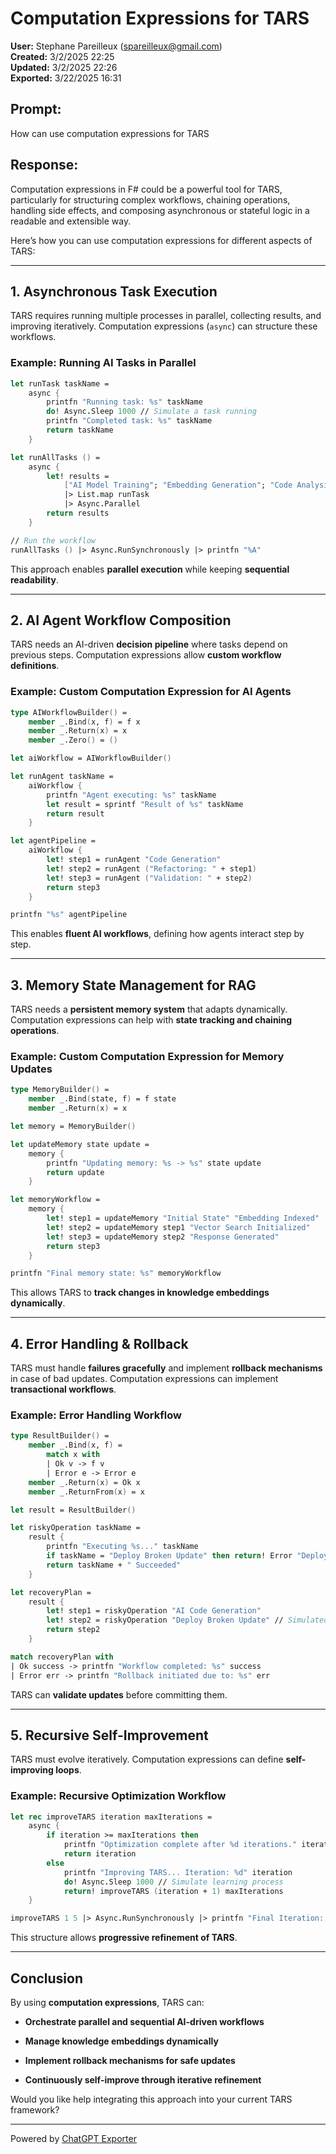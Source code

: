 # Computation Expressions for TARS

**User:** Stephane Pareilleux (spareilleux@gmail.com)  
**Created:** 3/2/2025 22:25  
**Updated:** 3/2/2025 22:26  
**Exported:** 3/22/2025 16:31  

## Prompt:
How can use computation expressions for TARS

## Response:
Computation expressions in F# could be a powerful tool for TARS, particularly for structuring complex workflows, chaining operations, handling side effects, and composing asynchronous or stateful logic in a readable and extensible way.

Here’s how you can use computation expressions for different aspects of TARS:

* * *

**1\. Asynchronous Task Execution**
-----------------------------------

TARS requires running multiple processes in parallel, collecting results, and improving iteratively. Computation expressions (`async`) can structure these workflows.

### Example: Running AI Tasks in Parallel

```fsharp
let runTask taskName =
    async {
        printfn "Running task: %s" taskName
        do! Async.Sleep 1000 // Simulate a task running
        printfn "Completed task: %s" taskName
        return taskName
    }

let runAllTasks () =
    async {
        let! results = 
            ["AI Model Training"; "Embedding Generation"; "Code Analysis"]
            |> List.map runTask
            |> Async.Parallel
        return results
    }

// Run the workflow
runAllTasks () |> Async.RunSynchronously |> printfn "%A"
```

This approach enables **parallel execution** while keeping **sequential readability**.

* * *

**2\. AI Agent Workflow Composition**
-------------------------------------

TARS needs an AI-driven **decision pipeline** where tasks depend on previous steps. Computation expressions allow **custom workflow definitions**.

### Example: Custom Computation Expression for AI Agents

```fsharp
type AIWorkflowBuilder() =
    member _.Bind(x, f) = f x
    member _.Return(x) = x
    member _.Zero() = ()

let aiWorkflow = AIWorkflowBuilder()

let runAgent taskName =
    aiWorkflow {
        printfn "Agent executing: %s" taskName
        let result = sprintf "Result of %s" taskName
        return result
    }

let agentPipeline =
    aiWorkflow {
        let! step1 = runAgent "Code Generation"
        let! step2 = runAgent ("Refactoring: " + step1)
        let! step3 = runAgent ("Validation: " + step2)
        return step3
    }

printfn "%s" agentPipeline
```

This enables **fluent AI workflows**, defining how agents interact step by step.

* * *

**3\. Memory State Management for RAG**
---------------------------------------

TARS needs a **persistent memory system** that adapts dynamically. Computation expressions can help with **state tracking and chaining operations**.

### Example: Custom Computation Expression for Memory Updates

```fsharp
type MemoryBuilder() =
    member _.Bind(state, f) = f state
    member _.Return(x) = x

let memory = MemoryBuilder()

let updateMemory state update =
    memory {
        printfn "Updating memory: %s -> %s" state update
        return update
    }

let memoryWorkflow =
    memory {
        let! step1 = updateMemory "Initial State" "Embedding Indexed"
        let! step2 = updateMemory step1 "Vector Search Initialized"
        let! step3 = updateMemory step2 "Response Generated"
        return step3
    }

printfn "Final memory state: %s" memoryWorkflow
```

This allows TARS to **track changes in knowledge embeddings dynamically**.

* * *

**4\. Error Handling & Rollback**
---------------------------------

TARS must handle **failures gracefully** and implement **rollback mechanisms** in case of bad updates. Computation expressions can implement **transactional workflows**.

### Example: Error Handling Workflow

```fsharp
type ResultBuilder() =
    member _.Bind(x, f) =
        match x with
        | Ok v -> f v
        | Error e -> Error e
    member _.Return(x) = Ok x
    member _.ReturnFrom(x) = x

let result = ResultBuilder()

let riskyOperation taskName =
    result {
        printfn "Executing %s..." taskName
        if taskName = "Deploy Broken Update" then return! Error "Deployment failed"
        return taskName + " Succeeded"
    }

let recoveryPlan =
    result {
        let! step1 = riskyOperation "AI Code Generation"
        let! step2 = riskyOperation "Deploy Broken Update" // Simulated failure
        return step2
    }

match recoveryPlan with
| Ok success -> printfn "Workflow completed: %s" success
| Error err -> printfn "Rollback initiated due to: %s" err
```

TARS can **validate updates** before committing them.

* * *

**5\. Recursive Self-Improvement**
----------------------------------

TARS must evolve iteratively. Computation expressions can define **self-improving loops**.

### Example: Recursive Optimization Workflow

```fsharp
let rec improveTARS iteration maxIterations =
    async {
        if iteration >= maxIterations then
            printfn "Optimization complete after %d iterations." iteration
            return iteration
        else
            printfn "Improving TARS... Iteration: %d" iteration
            do! Async.Sleep 1000 // Simulate learning process
            return! improveTARS (iteration + 1) maxIterations
    }

improveTARS 1 5 |> Async.RunSynchronously |> printfn "Final Iteration: %d"
```

This structure allows **progressive refinement of TARS**.

* * *

**Conclusion**
--------------

By using **computation expressions**, TARS can:

*   **Orchestrate parallel and sequential AI-driven workflows**
    
*   **Manage knowledge embeddings dynamically**
    
*   **Implement rollback mechanisms for safe updates**
    
*   **Continuously self-improve through iterative refinement**
    

Would you like help integrating this approach into your current TARS framework?



---
Powered by [ChatGPT Exporter](https://www.chatgptexporter.com)